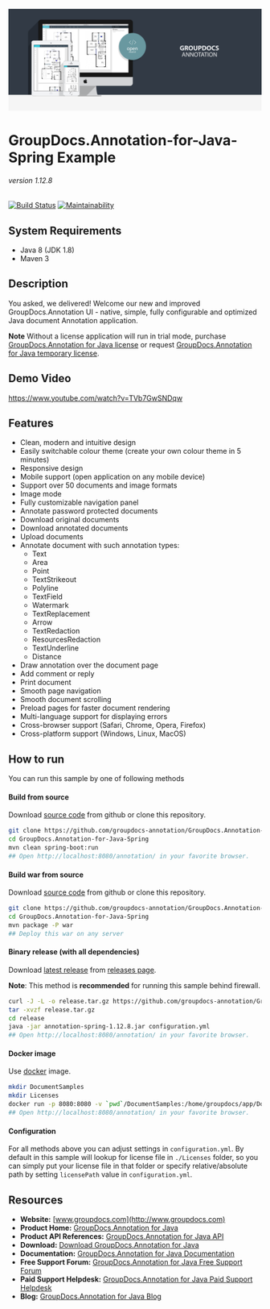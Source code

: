 ![Alt text](https://raw.githubusercontent.com/groupdocs-annotation/groupdocs-annotation.github.io/master/resources/image/banner.png "GroupDocs.Annotation")
# GroupDocs.Annotation-for-Java-Spring Example
###### version 1.12.8

[![Build Status](https://travis-ci.org/groupdocs-annotation/GroupDocs.Annotation-for-Java-Spring.svg?branch=master)](https://travis-ci.org/groupdocs-annotation/GroupDocs.Annotation-for-Java-Spring)
[![Maintainability](https://api.codeclimate.com/v1/badges/f6de7b4597a02ddb09df/maintainability)](https://codeclimate.com/github/groupdocs-annotation/GroupDocs.Annotation-for-Java-Spring/maintainability)

## System Requirements
- Java 8 (JDK 1.8)
- Maven 3


## Description
You asked, we delivered! Welcome our new and improved GroupDocs.Annotation UI - native, simple, fully configurable and optimized Java document Annotation application.

**Note** Without a license application will run in trial mode, purchase [GroupDocs.Annotation for Java license](https://purchase.groupdocs.com/order-online-step-1-of-8.aspx) or request [GroupDocs.Annotation for Java temporary license](https://purchase.groupdocs.com/temporary-license).


## Demo Video
https://www.youtube.com/watch?v=TVb7GwSNDqw


## Features
- Clean, modern and intuitive design
- Easily switchable colour theme (create your own colour theme in 5 minutes)
- Responsive design
- Mobile support (open application on any mobile device)
- Support over 50 documents and image formats
- Image mode
- Fully customizable navigation panel
- Annotate password protected documents
- Download original documents
- Download annotated documents
- Upload documents
- Annotate document with such annotation types: 
   * Text
   * Area
   * Point
   * TextStrikeout
   * Polyline
   * TextField
   * Watermark
   * TextReplacement
   * Arrow
   * TextRedaction
   * ResourcesRedaction
   * TextUnderline
   * Distance
- Draw annotation over the document page
- Add comment or reply
- Print document
- Smooth page navigation
- Smooth document scrolling
- Preload pages for faster document rendering
- Multi-language support for displaying errors
- Cross-browser support (Safari, Chrome, Opera, Firefox)
- Cross-platform support (Windows, Linux, MacOS)

## How to run

You can run this sample by one of following methods

#### Build from source

Download [source code](https://github.com/groupdocs-annotation/GroupDocs.Annotation-for-Java-Spring/archive/master.zip) from github or clone this repository.

```bash
git clone https://github.com/groupdocs-annotation/GroupDocs.Annotation-for-Java-Spring
cd GroupDocs.Annotation-for-Java-Spring
mvn clean spring-boot:run
## Open http://localhost:8080/annotation/ in your favorite browser.
```

#### Build war from source

Download [source code](https://github.com/groupdocs-annotation/GroupDocs.Annotation-for-Java-Spring/archive/master.zip) from github or clone this repository.

```bash
git clone https://github.com/groupdocs-annotation/GroupDocs.Annotation-for-Java-Spring
cd GroupDocs.Annotation-for-Java-Spring
mvn package -P war
## Deploy this war on any server
```

#### Binary release (with all dependencies)

Download [latest release](https://github.com/groupdocs-annotation/GroupDocs.Annotation-for-Java-Spring/releases/latest) from [releases page](https://github.com/groupdocs-annotation/GroupDocs.Annotation-for-Java-Spring/releases). 

**Note**: This method is **recommended** for running this sample behind firewall.

```bash
curl -J -L -o release.tar.gz https://github.com/groupdocs-annotation/GroupDocs.Annotation-for-Java-Spring/releases/download/1.12.8/release.tar.gz
tar -xvzf release.tar.gz
cd release
java -jar annotation-spring-1.12.8.jar configuration.yml
## Open http://localhost:8080/annotation/ in your favorite browser.
```

#### Docker image
Use [docker](https://www.docker.com/) image.

```bash
mkdir DocumentSamples
mkdir Licenses
docker run -p 8080:8080 -v `pwd`/DocumentSamples:/home/groupdocs/app/DocumentSamples -v `pwd`/Licenses:/home/groupdocs/app/Licenses groupdocs/annotation-for-java-spring
## Open http://localhost:8080/annotation/ in your favorite browser.
```

#### Configuration
For all methods above you can adjust settings in `configuration.yml`. By default in this sample will lookup for license file in `./Licenses` folder, so you can simply put your license file in that folder or specify relative/absolute path by setting `licensePath` value in `configuration.yml`. 


## Resources
- **Website:** [www.groupdocs.com](http://www.groupdocs.com)
- **Product Home:** [GroupDocs.Annotation for Java](https://products.groupdocs.com/annotation/java)
- **Product API References:** [GroupDocs.Annotation for Java API](https://apireference.groupdocs.com)
- **Download:** [Download GroupDocs.Annotation for Java](http://downloads.groupdocs.com/annotation/java)
- **Documentation:** [GroupDocs.Annotation for Java Documentation](https://docs.groupdocs.com/dashboard.action)
- **Free Support Forum:** [GroupDocs.Annotation for Java Free Support Forum](https://forum.groupdocs.com/c/annotation)
- **Paid Support Helpdesk:** [GroupDocs.Annotation for Java Paid Support Helpdesk](https://helpdesk.groupdocs.com)
- **Blog:** [GroupDocs.Annotation for Java Blog](https://blog.groupdocs.com/category/groupdocs-annotation-product-family)
